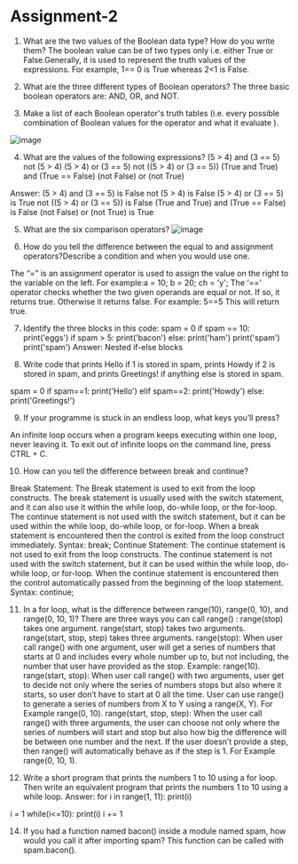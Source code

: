 # Assignment-2

1) What are the two values of the Boolean data type? How do you write them?
The boolean value can be of two types only i.e. either True or False.Generally, it is used to represent the truth values of the expressions. For example, 1== 0 is True whereas 2<1 is False. 

2) What are the three different types of Boolean operators?
The three basic boolean operators are: AND, OR, and NOT.

3) Make a list of each Boolean operator's truth tables (i.e. every possible combination of Boolean values for the operator and what it evaluate ).

![image](https://user-images.githubusercontent.com/24777563/150099272-83509442-67f5-4fe0-acc0-7ab91fad7f77.png)

4) What are the values of the following expressions?
(5 > 4) and (3 == 5)
not (5 > 4)
(5 > 4) or (3 == 5)
not ((5 > 4) or (3 == 5))
(True and True) and (True == False)
(not False) or (not True)

Answer: (5 > 4) and (3 == 5) is False
not (5 > 4) is False
(5 > 4) or (3 == 5) is True
not ((5 > 4) or (3 == 5)) is False
(True and True) and (True == False) is False
(not False) or (not True) is True

5) What are the six comparison operators?
![image](https://user-images.githubusercontent.com/24777563/150099977-5c8c8cd9-31d2-422b-bec7-7035c7fa3376.png)

6) How do you tell the difference between the equal to and assignment operators?Describe a condition and when you would use one.

The “=” is an assignment operator is used to assign the value on the right to the variable on the left.
For example:a = 10;  b = 20; ch = 'y';
The ‘==’ operator checks whether the two given operands are equal or not. If so, it returns true. Otherwise it returns false.
For example: 5==5
This will return true.

7) Identify the three blocks in this code:
spam = 0
if spam == 10:
  print('eggs')
if spam > 5:
  print('bacon')
else:
  print('ham')
  print('spam')
  print('spam')
Answer: Nested if-else blocks

8) Write code that prints Hello if 1 is stored in spam, prints Howdy if 2 is stored in spam, and prints Greetings! if anything else is stored in spam.

spam = 0
if spam==1:
  print('Hello')
elif spam==2:
  print('Howdy')
else:
  print('Greetings!')
  
9) If your programme is stuck in an endless loop, what keys you’ll press?

An infinite loop occurs when a program keeps executing within one loop, never leaving it. To exit out of infinite loops on the command line, press CTRL + C.


10) How can you tell the difference between break and continue?

Break Statement:
The Break statement is used to exit from the loop constructs.
The break statement is usually used with the switch statement, and it can also use it within the while loop, do-while loop, or the for-loop.	The continue statement is not used with the switch statement, but it can be used within the while loop, do-while loop, or for-loop.
When a break statement is encountered then the control is exited from the loop construct immediately.
Syntax: break;
Continue Statement:
The continue statement is not used to exit from the loop constructs.
The continue statement is not used with the switch statement, but it can be used within the while loop, do-while loop, or for-loop.
When the continue statement is encountered then the control automatically passed from the beginning of the loop statement.
Syntax: continue;

11. In a for loop, what is the difference between range(10), range(0, 10), and range(0, 10, 1)?
There are three ways you can call range() : 
range(stop) takes one argument.
range(start, stop) takes two arguments.
range(start, stop, step) takes three arguments.
range(stop):
When user call range() with one argument, user will get a series of numbers that starts at 0 and includes every whole number up to, but not including, the number that user have provided as the stop. Example: range(10).
range(start, stop):
When user call range() with two arguments, user get to decide not only where the series of numbers stops but also where it starts, so user don’t have to start at 0 all the time. User can use range() to generate a series of numbers from X to Y using a range(X, Y). For Example range(0, 10).
range(start, stop, step):
When the user call range() with three arguments, the user can choose not only where the series of numbers will start and stop but also how big the difference will be between one number and the next. If the user doesn’t provide a step, then range() will automatically behave as if the step is 1. For Example range(0, 10, 1).

12. Write a short program that prints the numbers 1 to 10 using a for loop. Then write an equivalent program that prints the numbers 1 to 10 using a while loop.
Answer:
for i in range(1, 11):
    print(i)
 
 
i = 1
while(i<=10):
    print(i)
    i += 1

14. If you had a function named bacon() inside a module named spam, how would you call it after importing spam?
This function can be called with spam.bacon().
